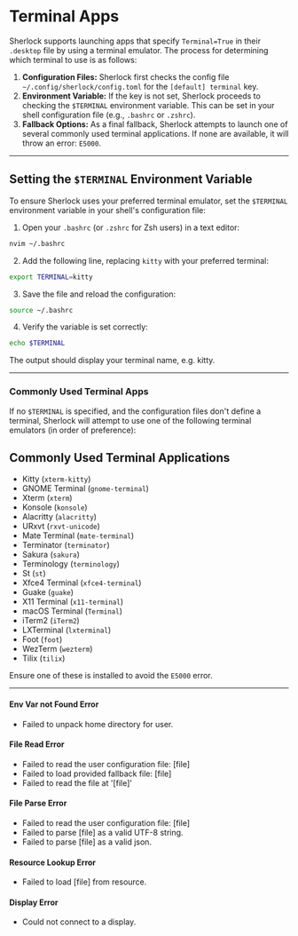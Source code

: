 # Terminal Apps

Sherlock supports launching apps that specify `Terminal=True` in their `.desktop` file by using a terminal emulator. The process for determining which terminal to use is as follows:

1. **Configuration Files:** Sherlock first checks the config file `~/.config/sherlock/config.toml` for the `[default] terminal` key. 
2. **Environment Variable:** If the key is not set, Sherlock proceeds to checking the `$TERMINAL` environment variable. This can be set in your shell configuration file (e.g., `.bashrc` or `.zshrc`).
3. **Fallback Options:** As a final fallback, Sherlock attempts to launch one of several commonly used terminal applications. If none are available, it will throw an error: `E5000`.

--- 

## Setting the `$TERMINAL` Environment Variable

To ensure Sherlock uses your preferred terminal emulator, set the `$TERMINAL` environment variable in your shell's configuration file:

1. Open your `.bashrc` (or `.zshrc` for Zsh users) in a text editor:
```bash
nvim ~/.bashrc
```
2. Add the following line, replacing `kitty` with your preferred terminal:
```bash 
export TERMINAL=kitty
```
3. Save the file and reload the configuration:
```bash 
source ~/.bashrc
```
4. Verify the variable is set correctly:
```bash 
echo $TERMINAL
```
The output should display your terminal name, e.g. kitty.

--- 

### Commonly Used Terminal Apps
If no `$TERMINAL` is specified, and the configuration files don't define a terminal, Sherlock will attempt to use one of the following terminal emulators (in order of preference):
## Commonly Used Terminal Applications

- Kitty (`xterm-kitty`)
- GNOME Terminal (`gnome-terminal`)
- Xterm (`xterm`)
- Konsole (`konsole`)
- Alacritty (`alacritty`)
- URxvt (`rxvt-unicode`)
- Mate Terminal (`mate-terminal`)
- Terminator (`terminator`)
- Sakura (`sakura`)
- Terminology (`terminology`)
- St (`st`)
- Xfce4 Terminal (`xfce4-terminal`)
- Guake (`guake`)
- X11 Terminal (`x11-terminal`)
- macOS Terminal (`Terminal`)
- iTerm2 (`iTerm2`)
- LXTerminal (`lxterminal`)
- Foot (`foot`)
- WezTerm (`wezterm`)
- Tilix (`tilix`)

Ensure one of these is installed to avoid the `E5000` error.

---

#### Env Var not Found Error
- Failed to unpack home directory for user.

#### File Read Error
- Failed to read the user configuration file: [file]
- Failed to load provided fallback file: [file]
- Failed to read the file at '[file]'

#### File Parse Error
- Failed to read the user configuration file: [file]
- Failed to parse [file] as a valid UTF-8 string.
- Failed to parse [file] as a valid json.

#### Resource Lookup Error
- Failed to load [file] from resource.

#### Display Error
- Could not connect to a display.
